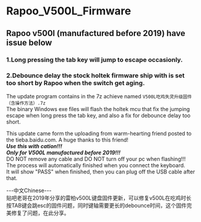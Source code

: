 # Rapoo_V500L_Firmware
## Rapoo v500l (manufactured before 2019) have issue below
### 1.Long pressing the tab key will jump to escape occasionly.
### 2.Debounce delay the stock holtek firmware ship with is set too short by Rapoo when the switch get aging.

The update program contains in the 7z achieve named `V500L吃鸡失灵升级固件（含操作方法）.7z`  
The binary Windows exe files will flash the holtek mcu that fix the jumping escape when long press the tab key, 
and also a fix for debounce delay too short.

This update came form the uploading from warm-hearting friend posted to the tieba.baidu.com.
A huge thanks to this friend!  
___Use this with cation!!!___  
___Only for V500L manufactured before 2019!!!___  
DO NOT remove any cable and DO NOT turn off your pc when flashing!!!  
The process will automatically finished when you connect the keyboard.  
It will show "PASS" when finished, then you can plug off the USB cable after that.  

---中文Chinese---  
贴吧老哥在2019年分享的雷柏v500L键盘固件更新，可以修复v500L在吃鸡时长按TAB键会跳esc的固件问题，同时键轴需要更长的debounce时间，这个固件完美修复了问题，在此分享。
